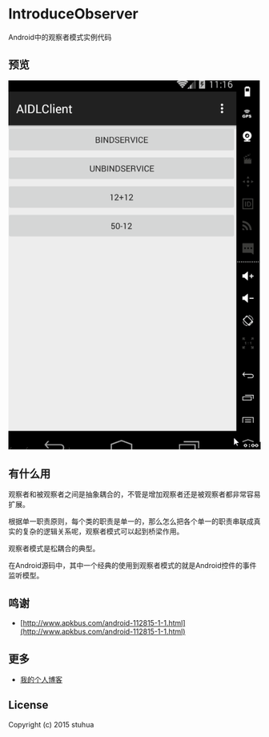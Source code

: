 # IntroduceObserver

Android中的观察者模式实例代码

## 预览

<img src="/show.gif"/>

## 有什么用

观察者和被观察者之间是抽象耦合的，不管是增加观察者还是被观察者都非常容易扩展。

根据单一职责原则，每个类的职责是单一的，那么怎么把各个单一的职责串联成真实的复杂的逻辑关系呢，观察者模式可以起到桥梁作用。 

观察者模式是松耦合的典型。 

在Android源码中，其中一个经典的使用到观察者模式的就是Android控件的事件监听模型。 

## 鸣谢

- [http://www.apkbus.com/android-112815-1-1.html](http://www.apkbus.com/android-112815-1-1.html)

## 更多

- [我的个人博客](http://stuhua.github.io/)

## License

Copyright (c) 2015 stuhua

